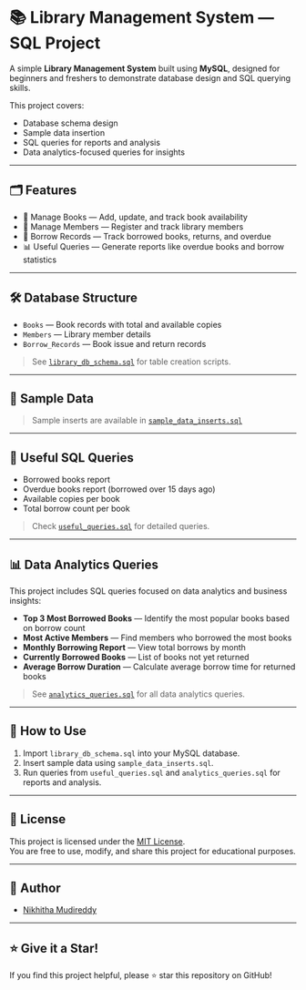 
# 📚 Library Management System — SQL Project

A simple **Library Management System** built using **MySQL**, designed for beginners and freshers to demonstrate database design and SQL querying skills.  

This project covers:
- Database schema design  
- Sample data insertion  
- SQL queries for reports and analysis  
- Data analytics-focused queries for insights

---

## 🗂️ Features
- 📖 Manage Books — Add, update, and track book availability  
- 👥 Manage Members — Register and track library members  
- 📑 Borrow Records — Track borrowed books, returns, and overdue  
- 📊 Useful Queries — Generate reports like overdue books and borrow statistics  

---

## 🛠️ Database Structure

- `Books` — Book records with total and available copies  
- `Members` — Library member details  
- `Borrow_Records` — Book issue and return records  

> See [`library_db_schema.sql`](./library_db_schema.sql) for table creation scripts.

---

## 📝 Sample Data

> Sample inserts are available in [`sample_data_inserts.sql`](./sample_data_inserts.sql)

---

## 🧐 Useful SQL Queries

- Borrowed books report  
- Overdue books report (borrowed over 15 days ago)  
- Available copies per book  
- Total borrow count per book  

> Check [`useful_queries.sql`](./useful_queries.sql) for detailed queries.

---

## 📊 Data Analytics Queries

This project includes SQL queries focused on data analytics and business insights:

- **Top 3 Most Borrowed Books** — Identify the most popular books based on borrow count  
- **Most Active Members** — Find members who borrowed the most books  
- **Monthly Borrowing Report** — View total borrows by month  
- **Currently Borrowed Books** — List of books not yet returned  
- **Average Borrow Duration** — Calculate average borrow time for returned books  

> See [`analytics_queries.sql`](./analytics_queries.sql) for all data analytics queries.

---

## 🚀 How to Use

1. Import `library_db_schema.sql` into your MySQL database.  
2. Insert sample data using `sample_data_inserts.sql`.  
3. Run queries from `useful_queries.sql` and `analytics_queries.sql` for reports and analysis.  

---

## 📃 License

This project is licensed under the [MIT License](./LICENSE).  
You are free to use, modify, and share this project for educational purposes.

---

## 📝 Author

- [Nikhitha Mudireddy](https://github.com/nikhithamudireddy)

---

## ⭐ Give it a Star!

If you find this project helpful, please ⭐ star this repository on GitHub!

